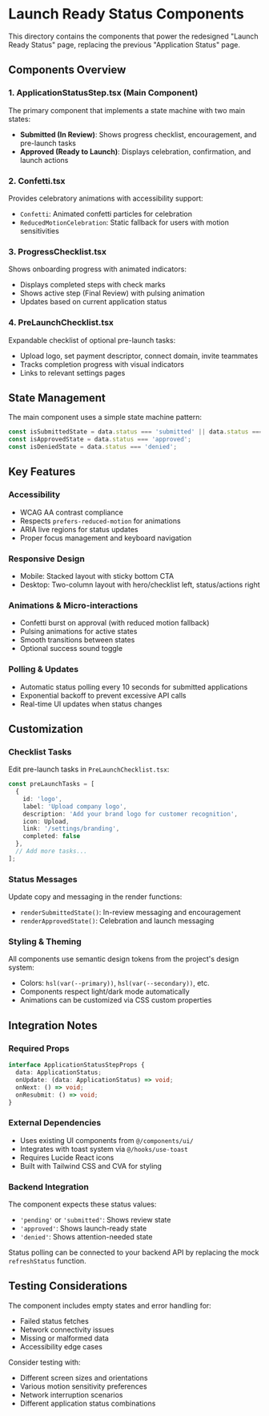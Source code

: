 # Launch Ready Status Components

This directory contains the components that power the redesigned "Launch Ready Status" page, replacing the previous "Application Status" page.

## Components Overview

### 1. ApplicationStatusStep.tsx (Main Component)
The primary component that implements a state machine with two main states:
- **Submitted (In Review)**: Shows progress checklist, encouragement, and pre-launch tasks
- **Approved (Ready to Launch)**: Displays celebration, confirmation, and launch actions

### 2. Confetti.tsx
Provides celebratory animations with accessibility support:
- `Confetti`: Animated confetti particles for celebration
- `ReducedMotionCelebration`: Static fallback for users with motion sensitivities

### 3. ProgressChecklist.tsx
Shows onboarding progress with animated indicators:
- Displays completed steps with check marks
- Shows active step (Final Review) with pulsing animation
- Updates based on current application status

### 4. PreLaunchChecklist.tsx
Expandable checklist of optional pre-launch tasks:
- Upload logo, set payment descriptor, connect domain, invite teammates
- Tracks completion progress with visual indicators
- Links to relevant settings pages

## State Management

The main component uses a simple state machine pattern:

```typescript
const isSubmittedState = data.status === 'submitted' || data.status === 'pending';
const isApprovedState = data.status === 'approved';
const isDeniedState = data.status === 'denied';
```

## Key Features

### Accessibility
- WCAG AA contrast compliance
- Respects `prefers-reduced-motion` for animations
- ARIA live regions for status updates
- Proper focus management and keyboard navigation

### Responsive Design
- Mobile: Stacked layout with sticky bottom CTA
- Desktop: Two-column layout with hero/checklist left, status/actions right

### Animations & Micro-interactions
- Confetti burst on approval (with reduced motion fallback)
- Pulsing animations for active states
- Smooth transitions between states
- Optional success sound toggle

### Polling & Updates
- Automatic status polling every 10 seconds for submitted applications
- Exponential backoff to prevent excessive API calls
- Real-time UI updates when status changes

## Customization

### Checklist Tasks
Edit pre-launch tasks in `PreLaunchChecklist.tsx`:
```typescript
const preLaunchTasks = [
  {
    id: 'logo',
    label: 'Upload company logo',
    description: 'Add your brand logo for customer recognition',
    icon: Upload,
    link: '/settings/branding',
    completed: false
  },
  // Add more tasks...
];
```

### Status Messages
Update copy and messaging in the render functions:
- `renderSubmittedState()`: In-review messaging and encouragement
- `renderApprovedState()`: Celebration and launch messaging

### Styling & Theming
All components use semantic design tokens from the project's design system:
- Colors: `hsl(var(--primary))`, `hsl(var(--secondary))`, etc.
- Components respect light/dark mode automatically
- Animations can be customized via CSS custom properties

## Integration Notes

### Required Props
```typescript
interface ApplicationStatusStepProps {
  data: ApplicationStatus;
  onUpdate: (data: ApplicationStatus) => void;
  onNext: () => void;
  onResubmit: () => void;
}
```

### External Dependencies
- Uses existing UI components from `@/components/ui/`
- Integrates with toast system via `@/hooks/use-toast`
- Requires Lucide React icons
- Built with Tailwind CSS and CVA for styling

### Backend Integration
The component expects these status values:
- `'pending'` or `'submitted'`: Shows review state
- `'approved'`: Shows launch-ready state  
- `'denied'`: Shows attention-needed state

Status polling can be connected to your backend API by replacing the mock `refreshStatus` function.

## Testing Considerations

The component includes empty states and error handling for:
- Failed status fetches
- Network connectivity issues
- Missing or malformed data
- Accessibility edge cases

Consider testing with:
- Different screen sizes and orientations
- Various motion sensitivity preferences
- Network interruption scenarios
- Different application status combinations